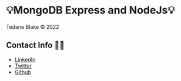 # 💡MongoDB Express and NodeJs💡 
 

Tedane Blake &copy; 2022

## Contact Info 👋🏿

- [LinkedIn](https://www.linkedin.com/in/tedane-blake-5b1b4b1b3/)
- [Twitter](https://twitter.com/tedaneblake)
- [Github](https://github.com/tedtalksbits)

